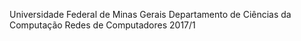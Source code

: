 Universidade Federal de Minas Gerais
Departamento de Ciências da Computação
Redes de Computadores 2017/1